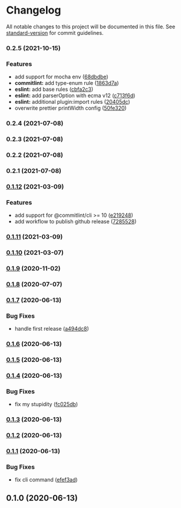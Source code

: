 # Changelog

All notable changes to this project will be documented in this file. See [standard-version](https://github.com/conventional-changelog/standard-version) for commit guidelines.

### 0.2.5 (2021-10-15)


### Features

* add support for mocha env ([68dbdbe](https://github.com/feryardiant/feryardiant/commit/68dbdbedfc4151cc0654f4317c2970f9fa92e84d))
* **commitlint:** add type-enum rule ([1863d7a](https://github.com/feryardiant/feryardiant/commit/1863d7af57214ce0216c6e3e0add209443a3f36e))
* **eslint:** add base rules ([cbfa2c3](https://github.com/feryardiant/feryardiant/commit/cbfa2c3ba3c65bbeecd897ab56f1b586d7f4f62c))
* **eslint:** add parserOption with ecma v12 ([c713f6d](https://github.com/feryardiant/feryardiant/commit/c713f6d2ce685c4f57c819949b7e239c0b69f935))
* **eslint:** additional plugin:import rules ([20405dc](https://github.com/feryardiant/feryardiant/commit/20405dcf20875f57864e0808128ddf8f3ef5a972))
* overwrite prettier printWidth config ([50fe320](https://github.com/feryardiant/feryardiant/commit/50fe320df7c2bfe86b5411f421cdfe82fa3c926f))

### 0.2.4 (2021-07-08)

### 0.2.3 (2021-07-08)

### 0.2.2 (2021-07-08)

### 0.2.1 (2021-07-08)

### [0.1.12](https://github.com/feryardiant/read-changelog/compare/v0.1.11...v0.1.12) (2021-03-09)


### Features

* add support for @commitlint/cli >= 10 ([e219248](https://github.com/feryardiant/read-changelog/commit/e21924851511986f5045881542bf870ef73c5de9))
* add workflow to publish github release ([7285528](https://github.com/feryardiant/read-changelog/commit/7285528179b71a3668195023842b24a1a843968d))

### [0.1.11](https://github.com/feryardiant/read-changelog/compare/v0.1.10...v0.1.11) (2021-03-09)

### [0.1.10](https://github.com/feryardiant/read-changelog/compare/v0.1.9...v0.1.10) (2021-03-07)

### [0.1.9](https://github.com/feryardiant/read-changelog/compare/v0.1.8...v0.1.9) (2020-11-02)

### [0.1.8](https://github.com/feryardiant/read-changelog/compare/v0.1.7...v0.1.8) (2020-07-07)

### [0.1.7](https://github.com/feryardiant/read-changelog/compare/v0.1.6...v0.1.7) (2020-06-13)


### Bug Fixes

* handle first release ([a494dc8](https://github.com/feryardiant/read-changelog/commit/a494dc89a7c64f5b7bb7257a197256187704363b))

### [0.1.6](https://github.com/feryardiant/read-changelog/compare/v0.1.5...v0.1.6) (2020-06-13)

### [0.1.5](https://github.com/feryardiant/read-changelog/compare/v0.1.4...v0.1.5) (2020-06-13)

### [0.1.4](https://github.com/feryardiant/read-changelog/compare/v0.1.3...v0.1.4) (2020-06-13)


### Bug Fixes

* fix my stupidity ([fc025db](https://github.com/feryardiant/read-changelog/commit/fc025db95db982b324c0c39cf74c3ebfc85eb531))

### [0.1.3](https://github.com/feryardiant/read-changelog/compare/v0.1.2...v0.1.3) (2020-06-13)

### [0.1.2](https://github.com/feryardiant/read-changelog/compare/v0.1.1...v0.1.2) (2020-06-13)

### [0.1.1](https://github.com/feryardiant/read-changelog/compare/v0.1.0...v0.1.1) (2020-06-13)


### Bug Fixes

* fix cli command ([efef3ad](https://github.com/feryardiant/read-changelog/commit/efef3adaf147bab64b484526cc55d9e8bf5897c0))

## 0.1.0 (2020-06-13)
